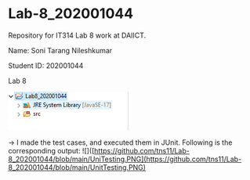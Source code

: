 # Lab-8_202001044
Repository for IT314 Lab 8 work at DAIICT.



Name: Soni Tarang Nileshkumar

Student ID: 202001044


Lab 8



![](https://github.com/tns11/Lab-8_202001044/blob/main/ScreenShot1.PNG)


-> I made the test cases, and executed them in JUnit. Following is the corresponding output:
![]([https://github.com/tns11/Lab-8_202001044/blob/main/UniTesting.PNG](https://github.com/tns11/Lab-8_202001044/blob/main/UnitTesting.PNG)
